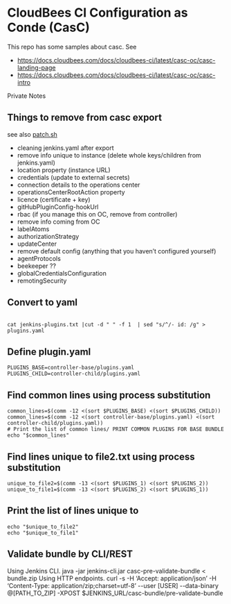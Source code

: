 # CloudBees CI Configuration as Conde (CasC)

This repo has some samples about casc. 
See 
* https://docs.cloudbees.com/docs/cloudbees-ci/latest/casc-oc/casc-landing-page
* https://docs.cloudbees.com/docs/cloudbees-ci/latest/casc-oc/casc-intro


Private Notes

## Things to remove from casc export 

see also [patch.sh](patch.sh) 

* cleaning jenkins.yaml after export
* remove info unique to instance (delete whole keys/children from jenkins.yaml)
* location property (instance URL)
* credentials (update to external secrets)
* connection details to the operations center
* operationsCenterRootAction property
* licence (certificate + key)
* gitHubPluginConfig-hookUrl
* rbac (if you manage this on OC, remove from controller)
* remove info coming from OC
* labelAtoms
* authorizationStrategy
* updateCenter
* remove default config (anything that you haven’t configured yourself)
* agentProtocols
* beekeeper ??
* globalCredentialsConfiguration
* remotingSecurity


## Convert to yaml
```

cat jenkins-plugins.txt |cut -d " " -f 1  | sed "s/^/- id: /g" > plugins.yaml
```

## Define plugin.yaml

```
PLUGINS_BASE=controller-base/plugins.yaml
PLUGINS_CHILD=controller-child/plugins.yaml
```
## Find common lines using process substitution

```
common_lines=$(comm -12 <(sort $PLUGINS_BASE) <(sort $PLUGINS_CHILD))
common_lines=$(comm -12 <(sort controller-base/plugins.yaml) <(sort controller-child/plugins.yaml))
# Print the list of common lines/ PRINT COMMON PLUGINS FOR BASE BUNDLE
echo "$common_lines"
```


## Find lines unique to file2.txt using process substitution

```
unique_to_file2=$(comm -13 <(sort $PLUGINS_1) <(sort $PLUGINS_2))
unique_to_file1=$(comm -13 <(sort $PLUGINS_2) <(sort $PLUGINS_1))
```

## Print the list of lines unique to  

```
echo "$unique_to_file2"
echo "$unique_to_file1"
```

## Validate bundle by CLI/REST
Using Jenkins CLI.
java -jar jenkins-cli.jar casc-pre-validate-bundle < bundle.zip
Using HTTP endpoints.
curl -s -H ‘Accept: application/json’ -H ‘Content-Type: application/zip;charset=utf-8’ --user [USER] --data-binary @[PATH_TO_ZIP] -XPOST $JENKINS_URL/casc-bundle/pre-validate-bundle


